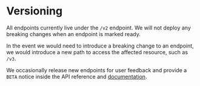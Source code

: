 # Versioning

All endpoints currently live under the `/v2` endpoint. We will not deploy any breaking changes when an endpoint is marked ready.

In the event we would need to introduce a breaking change to an endpoint, we would introduce a new path to access the affected resource, such as `/v3`.

We occasionally release new endpoints for user feedback and provide a `BETA` notice inside the API reference and [documentation](https://developers.moltin.com/docs).


